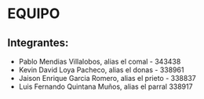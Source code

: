 # EQUIPO <Bandona>


## Integrantes:

* Pablo Mendias Villalobos, alias el comal - 343438
* Kevin David Loya Pacheco, alias el donas - 338961
* Jaison Enrique Garcia Romero, alias el prieto - 338837
* Luis Fernando Quintana Muños, alias el parral 338917



